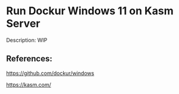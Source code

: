 # Run Dockur Windows 11 on Kasm Server

Description: WIP

## References:

https://github.com/dockur/windows

https://kasm.com/
